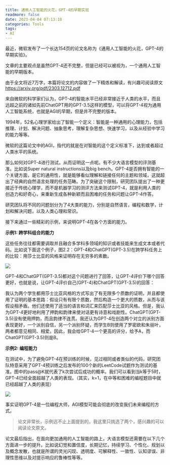 ```yaml
---
title: 通用人工智能的火花，GPT-4的早期实验
readmore: false
date: 2023-04-04 07:13:18
categories: Tools
tags:
- AI
---
```


最近，微软发布了一个长达154页的论文名称为《通用人工智能的火花，GPT-4的早期实验》。

文章的主要观点是虽然GPT-4还不完整，但是已经可以被视为，一个通用人工智能的早期版本。

由于全文将近7万字，本篇将论文的内容做了一下精炼和解读，有兴趣可阅读原文 https://arxiv.org/pdf/2303.12712.pdf

来自微软的科学家们认为，GPT-4的智能水平已经非常接近于人类的水平，而且远超之前的诸如先前ChatGPT用的GPT-3.5这样的模型，可以将GPT-4视为通用人工智能系统，也就是AGI的早期，但是并不完整的版本。

1994年，52名心理学家给出了智能一个定义：智能是一种通用的心理能力，包括推理、计划、解决问题、抽象思考，理解复杂思想、快速学习，以及从经验中学习的能力等等。

微软的这篇论文中的AGI，指代的就是在对智能的这个定义标准下，达到或者超过人类水平的系统。

那么如何对GPT-4进行测试，从而证明这一点呢。有不少大语言模型的评测基准。比如说Super natural instructions以及big bench。GPT-4是否拥有智能的一个关键方面，是它的通用性，就是能够看似理解和链接任何的主题和领域，这就超出了经典的自然语言处理的任务范畴。为了突破这个限制，研究团队提出了一种更接近于传统心理学，而不是机器学习的测评方法来测试GPT-4，就是利用人类的创造力和好奇心，来重新生成各种新颖而且困难的任务和问题让GPT-4作答。

研究团队将不同的问题划分为了4大类的能力，分别是自然语言，编程和数学，计划和解决问题，以及人类心理和常识。

接下来通过一些精彩的示例，来说明GPT-4在各个方面的能力。

**示例1: 跨学科组合的能力**

这些任务往往都需要调取并且融合多学科多领域的知识或者技能来生成文本或者代码。比如说下面这个例子，图2.2：GPT-4和ChatGPT(GPT-3.5)在跨学科任务上的比较：用莎士比亚的风格来证明存在无穷多的素数。

![](/images/gpt4-microsoft/2023-04-04-03-52-59.png)

GPT-4和ChatGPT(GPT-3.5)都对这个问题进行了回答，让GPT-4评价下哪个回答更好，也就是说，让GPT-4评价自己(GPT-4)和ChatGPT(GPT-3.5)的回答：

我认为两个学生都用莎士比亚风格的方式写出了有无限多个质数的证明，并且都使用了证明的基本思路：假设只有有限个质数，然后构造一个更大的质数，从而与该假设相矛盾。他们还使用了适当的语言和词汇来匹配莎士比亚的风格。但是，我认为GPT-4更好地利用了押韵和韵律来使对话更有诗意和戏剧性。ChatGPT(GPT-3.5)没有使用押韵，而且韵律不连贯。我还认为GPT-4在创造两个对立的派别方面表现更好，一个派别自信，另一个派别怀疑，而学生B则使用了罗密欧和朱丽叶，两者都意见相同、相爱。因此，我会给GPT-4一个更高的评分，给予A，而ChatGPT(GPT-3.5)则是B。

**示例2: 编程能力**

在测试中，为了避免GPT-4在预训练的时候，见过相同或者类似的代码，研究团队特意采用了GPT-4预训练之后发布的100个新的LeetCode试题作为测试的基准。图中的pass@K就代表了k次尝试后成功的概率。我们可以看到当k等于5时，GPT-4已经全面超越了人类的表现。（其实，k=1，在中等和困难的编程题目中就已经超越了人类的表现）

![](/images/gpt4-microsoft/2023-04-04-04-06-21.png)

事实证明GPT-4是一位编程大师，AGI模型可能会彻底的改变我们未来编程的方式。

> 论文非常长，示例远不止上面提到的，我这里只挑选了两个，感兴趣的可以阅读论文原文。

论文最后指出，在面向更加通用的人工智能的路上，大语言模型还需要在以下几个方面进一步的提升。比如说幻觉和置信度，长期记忆，持续学习、个性化、规划以及概念发散，也就是所谓的灵光闪现、透明度、可解释性、一致性、认知谬误、非理性思维以及对提示响应的鲁棒性等等。